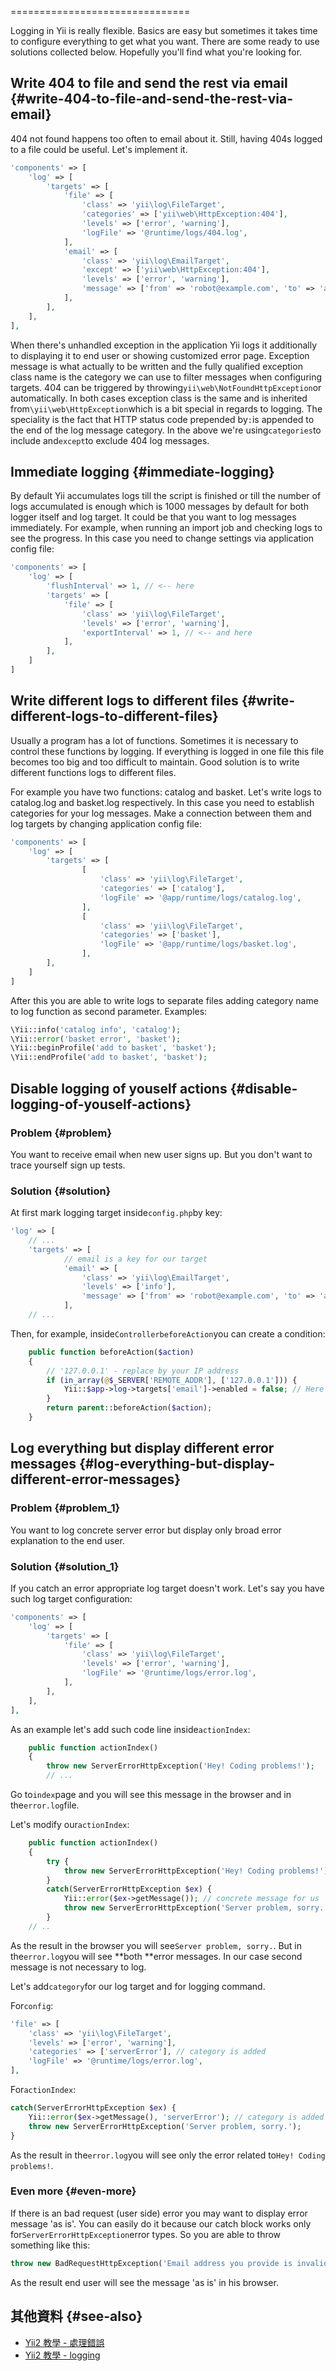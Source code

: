 ===============================

Logging in Yii is really flexible. Basics are easy but sometimes it takes time to configure everything to get what you want. There are some ready to use solutions collected below. Hopefully you'll find what you're looking for.

## Write 404 to file and send the rest via email {#write-404-to-file-and-send-the-rest-via-email}

404 not found happens too often to email about it. Still, having 404s logged to a file could be useful. Let's implement it.

```php
'components' => [
    'log' => [
        'targets' => [
            'file' => [
                'class' => 'yii\log\FileTarget',
                'categories' => ['yii\web\HttpException:404'],
                'levels' => ['error', 'warning'],
                'logFile' => '@runtime/logs/404.log',
            ],
            'email' => [
                'class' => 'yii\log\EmailTarget',
                'except' => ['yii\web\HttpException:404'],
                'levels' => ['error', 'warning'],
                'message' => ['from' => 'robot@example.com', 'to' => 'admin@example.com'],
            ],
        ],
    ],
],
```

When there's unhandled exception in the application Yii logs it additionally to displaying it to end user or showing customized error page. Exception message is what actually to be written and the fully qualified exception class name is the category we can use to filter messages when configuring targets. 404 can be triggered by throwing`yii\web\NotFoundHttpException`or automatically. In both cases exception class is the same and is inherited from`\yii\web\HttpException`which is a bit special in regards to logging. The speciality is the fact that HTTP status code prepended by`:`is appended to the end of the log message category. In the above we're using`categories`to include and`except`to exclude 404 log messages.

## Immediate logging {#immediate-logging}

By default Yii accumulates logs till the script is finished or till the number of logs accumulated is enough which is 1000 messages by default for both logger itself and log target. It could be that you want to log messages immediately. For example, when running an import job and checking logs to see the progress. In this case you need to change settings via application config file:

```php
'components' => [
    'log' => [
        'flushInterval' => 1, // <-- here
        'targets' => [
            'file' => [
                'class' => 'yii\log\FileTarget',
                'levels' => ['error', 'warning'],
                'exportInterval' => 1, // <-- and here
            ],
        ],
    ]
]
```

## Write different logs to different files {#write-different-logs-to-different-files}

Usually a program has a lot of functions. Sometimes it is necessary to control these functions by logging. If everything is logged in one file this file becomes too big and too difficult to maintain. Good solution is to write different functions logs to different files.

For example you have two functions: catalog and basket. Let's write logs to catalog.log and basket.log respectively. In this case you need to establish categories for your log messages. Make a connection between them and log targets by changing application config file:

```php
'components' => [
    'log' => [
        'targets' => [
                [
                    'class' => 'yii\log\FileTarget',
                    'categories' => ['catalog'],
                    'logFile' => '@app/runtime/logs/catalog.log',
                ],
                [
                    'class' => 'yii\log\FileTarget',
                    'categories' => ['basket'],
                    'logFile' => '@app/runtime/logs/basket.log',
                ],
        ],
    ]
]
```

After this you are able to write logs to separate files adding category name to log function as second parameter. Examples:

```php
\Yii::info('catalog info', 'catalog');
\Yii::error('basket error', 'basket');
\Yii::beginProfile('add to basket', 'basket');
\Yii::endProfile('add to basket', 'basket');
```

## Disable logging of youself actions {#disable-logging-of-youself-actions}

### Problem {#problem}

You want to receive email when new user signs up. But you don't want to trace yourself sign up tests.

### Solution {#solution}

At first mark logging target inside`config.php`by key:

```php
'log' => [
    // ...
    'targets' => [
            // email is a key for our target
            'email' => [  
                'class' => 'yii\log\EmailTarget',
                'levels' => ['info'],
                'message' => ['from' => 'robot@example.com', 'to' => 'admin@example.com'],
            ],
    // ...
```

Then, for example, inside`ControllerbeforeAction`you can create a condition:

```php
    public function beforeAction($action)
    {
        // '127.0.0.1' - replace by your IP address
        if (in_array(@$_SERVER['REMOTE_ADDR'], ['127.0.0.1'])) {
            Yii::$app->log->targets['email']->enabled = false; // Here we disable our log target
        }
        return parent::beforeAction($action);
    }
```

## Log everything but display different error messages {#log-everything-but-display-different-error-messages}

### Problem {#problem_1}

You want to log concrete server error but display only broad error explanation to the end user.

### Solution {#solution_1}

If you catch an error appropriate log target doesn't work. Let's say you have such log target configuration:

```php
'components' => [
    'log' => [
        'targets' => [
            'file' => [
                'class' => 'yii\log\FileTarget',
                'levels' => ['error', 'warning'],
                'logFile' => '@runtime/logs/error.log',
            ],
        ],
    ],
],
```

As an example let's add such code line inside`actionIndex`:

```php
    public function actionIndex()
    {
        throw new ServerErrorHttpException('Hey! Coding problems!');
        // ...
```

Go to`index`page and you will see this message in the browser and in the`error.log`file.

Let's modify our`actionIndex`:

```php
    public function actionIndex()
    {
        try {
            throw new ServerErrorHttpException('Hey! Coding problems!'); // here is our code line now
        }
        catch(ServerErrorHttpException $ex) {
            Yii::error($ex->getMessage()); // concrete message for us
            throw new ServerErrorHttpException('Server problem, sorry.'); // broad message for the end user
        }
    // ..
```

As the result in the browser you will see`Server problem, sorry.`. But in the`error.log`you will see **both **error messages. In our case second message is not necessary to log.

Let's add`category`for our log target and for logging command.

For`config`:

```php
'file' => [
    'class' => 'yii\log\FileTarget',
    'levels' => ['error', 'warning'],
    'categories' => ['serverError'], // category is added
    'logFile' => '@runtime/logs/error.log',
],

```

For`actionIndex`:

```php
catch(ServerErrorHttpException $ex) {
    Yii::error($ex->getMessage(), 'serverError'); // category is added
    throw new ServerErrorHttpException('Server problem, sorry.');
}
```

As the result in the`error.log`you will see only the error related to`Hey! Coding problems!`.

### Even more {#even-more}

If there is an bad request \(user side\) error you may want to display error message 'as is'. You can easily do it because our catch block works only for`ServerErrorHttpException`error types. So you are able to throw something like this:

```php
throw new BadRequestHttpException('Email address you provide is invalid');
```

As the result end user will see the message 'as is' in his browser.

## 其他資料 {#see-also}

* [Yii2 教學 - 處理錯誤](http://www.yiiframework.com/doc-2.0/guide-runtime-handling-errors.html)
* [Yii2 教學 - logging](http://www.yiiframework.com/doc-2.0/guide-runtime-logging.html)



